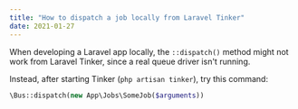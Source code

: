 ```yaml
---
title: "How to dispatch a job locally from Laravel Tinker"
date: 2021-01-27
---
```

When developing a Laravel app locally, the `::dispatch()` method might not work from Laravel Tinker, since a real queue driver isn't running.

Instead, after starting Tinker (`php artisan tinker`), try this command:

```php
\Bus::dispatch(new App\Jobs\SomeJob($arguments))
```
